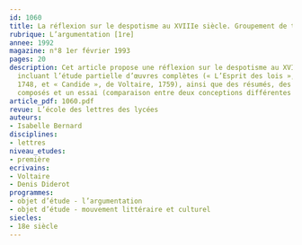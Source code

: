 ```yaml
---
id: 1060
title: La réflexion sur le despotisme au XVIIIe siècle. Groupement de textes (1/4)
rubrique: L’argumentation [1re]
annee: 1992
magazine: n°8 1er février 1993
pages: 20
description: Cet article propose une réflexion sur le despotisme au XVIIIe siècle
  incluant l’étude partielle d’œuvres complètes (« L’Esprit des lois », de Montesquieu,
  1748, et « Candide », de Voltaire, 1759), ainsi que des résumés, des commentaires
  composés et un essai (comparaison entre deux conceptions différentes du despotisme).
article_pdf: 1060.pdf
revue: L’école des lettres des lycées
auteurs:
- Isabelle Bernard
disciplines:
- lettres
niveau_etudes:
- première
ecrivains:
- Voltaire
- Denis Diderot
programmes:
- objet d’étude - l’argumentation
- objet d’étude - mouvement littéraire et culturel
siecles:
- 18e siècle
---
```

